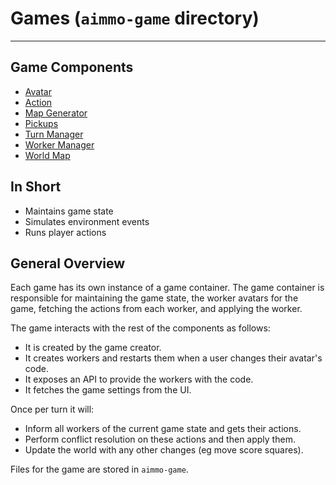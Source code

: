# Games (`aimmo-game` directory)

---

## Game Components
- [Avatar](FAQ.md) 
- [Action](FAQ.md) 
- [Map Generator](FAQ.md) 
- [Pickups](FAQ.md) 
- [Turn Manager](FAQ.md) 
- [Worker Manager](FAQ.md) 
- [World Map](FAQ.md)

## In Short
- Maintains game state
- Simulates environment events
- Runs player actions

## General Overview
Each game has its own instance of a game container. The game container is responsible for maintaining the game state, 
the worker avatars for the game, fetching the actions from each worker, and applying the worker.

The game interacts with the rest of the components as follows:
- It is created by the game creator.
- It creates workers and restarts them when a user changes their avatar's code.
- It exposes an API to provide the workers with the code.
- It fetches the game settings from the UI.

Once per turn it will:
- Inform all workers of the current game state and gets their actions.
- Perform conflict resolution on these actions and then apply them.
- Update the world with any other changes (eg move score squares).

Files for the game are stored in `aimmo-game`.
